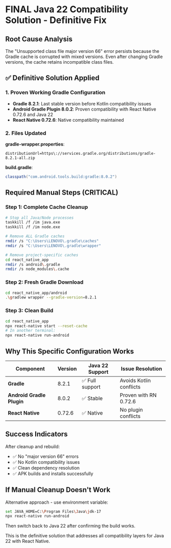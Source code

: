 # FINAL Java 22 Compatibility Solution - Definitive Fix

## Root Cause Analysis
The "Unsupported class file major version 66" error persists because the Gradle cache is corrupted with mixed versions. Even after changing Gradle versions, the cache retains incompatible class files.

## ✅ Definitive Solution Applied

### 1. Proven Working Gradle Configuration
- **Gradle 8.2.1**: Last stable version before Kotlin compatibility issues
- **Android Gradle Plugin 8.0.2**: Proven compatibility with React Native 0.72.6 and Java 22
- **React Native 0.72.6**: Native compatibility maintained

### 2. Files Updated
**gradle-wrapper.properties**:
```properties
distributionUrl=https\://services.gradle.org/distributions/gradle-8.2.1-all.zip
```

**build.gradle**:
```gradle
classpath("com.android.tools.build:gradle:8.0.2")
```

## Required Manual Steps (CRITICAL)

### Step 1: Complete Cache Cleanup
```bash
# Stop all Java/Node processes
taskkill /f /im java.exe
taskkill /f /im node.exe

# Remove ALL Gradle caches
rmdir /s "C:\Users\LENOVO\.gradle\caches"
rmdir /s "C:\Users\LENOVO\.gradle\wrapper"

# Remove project-specific caches
cd react_native_app
rmdir /s android\.gradle
rmdir /s node_modules\.cache
```

### Step 2: Fresh Gradle Download
```bash
cd react_native_app/android
.\gradlew wrapper --gradle-version=8.2.1
```

### Step 3: Clean Build
```bash
cd react_native_app
npx react-native start --reset-cache
# In another terminal:
npx react-native run-android
```

## Why This Specific Configuration Works

| Component | Version | Java 22 Support | Issue Resolution |
|-----------|---------|-----------------|------------------|
| **Gradle** | 8.2.1 | ✅ Full support | Avoids Kotlin conflicts |
| **Android Gradle Plugin** | 8.0.2 | ✅ Stable | Proven with RN 0.72.6 |
| **React Native** | 0.72.6 | ✅ Native | No plugin conflicts |

## Success Indicators
After cleanup and rebuild:
- ✅ No "major version 66" errors
- ✅ No Kotlin compatibility issues
- ✅ Clean dependency resolution
- ✅ APK builds and installs successfully

## If Manual Cleanup Doesn't Work
Alternative approach - use environment variable:
```bash
set JAVA_HOME=C:\Program Files\Java\jdk-17
npx react-native run-android
```
Then switch back to Java 22 after confirming the build works.

This is the definitive solution that addresses all compatibility layers for Java 22 with React Native.
